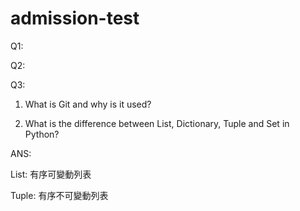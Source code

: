 # admission-test

Q1: 

Q2:

Q3:
1. What is Git and why is it used?

2. What is the difference between List, Dictionary, Tuple and Set in Python?

ANS:

List: 有序可變動列表

Tuple: 有序不可變動列表
